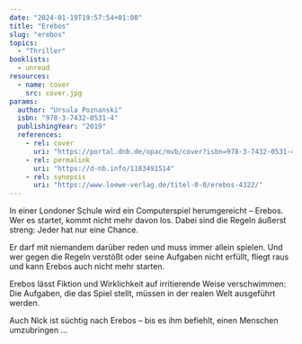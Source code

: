```yaml
---
date: "2024-01-19T19:57:54+01:00"
title: "Erebos"
slug: "erebos"
topics:
  - "Thriller"
booklists:
  - unread
resources:
  - name: cover
    src: cover.jpg
params:
  author: "Ursula Poznanski"
  isbn: "978-3-7432-0531-4"
  publishingYear: "2019"
  references:
    - rel: cover
      uri: "https://portal.dnb.de/opac/mvb/cover?isbn=978-3-7432-0531-4"
    - rel: permalink
      uri: "https://d-nb.info/1183491514"
    - rel: synopsis
      uri: "https://www.loewe-verlag.de/titel-0-0/erebos-4322/"
---
```


In einer Londoner Schule wird ein Computerspiel herumgereicht – Erebos. Wer es 
startet, kommt nicht mehr davon los. Dabei sind die Regeln äußerst streng: Jeder 
hat nur eine Chance.

Er darf mit niemandem darüber reden und muss immer allein spielen. Und wer gegen 
die Regeln verstößt oder seine Aufgaben nicht erfüllt, fliegt raus und kann 
Erebos auch nicht mehr starten.

Erebos lässt Fiktion und Wirklichkeit auf irritierende Weise verschwimmen: Die 
Aufgaben, die das Spiel stellt, müssen in der realen Welt ausgeführt werden.

Auch Nick ist süchtig nach Erebos – bis es ihm befiehlt, einen Menschen 
umzubringen …